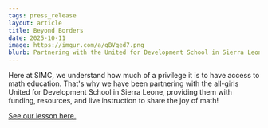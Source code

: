 ```yaml
---
tags: press_release
layout: article
title: Beyond Borders
date: 2025-10-11
image: https://imgur.com/a/qBVqed7.png
blurb: Partnering with the United for Development School in Sierra Leone
---
```


Here at SIMC, we understand how much of a privilege it is to have access to math education. That's why we have been partnering with the all-girls United for Development School in Sierra Leone, providing them with funding, resources, and live instruction to share the joy of math!

[See our lesson here.](https://imgur.com/a/BNG3grY)

